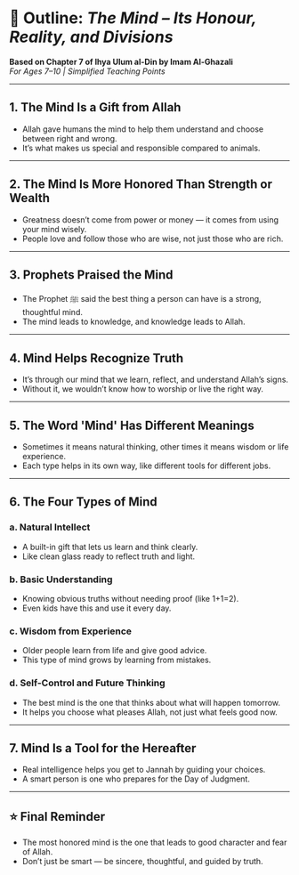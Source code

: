 # 📘 Outline: *The Mind – Its Honour, Reality, and Divisions*  
**Based on Chapter 7 of Ihya Ulum al-Din by Imam Al-Ghazali**  
*For Ages 7–10 | Simplified Teaching Points*

---

## 1. **The Mind Is a Gift from Allah**
- Allah gave humans the mind to help them understand and choose between right and wrong.
- It’s what makes us special and responsible compared to animals.

---

## 2. **The Mind Is More Honored Than Strength or Wealth**
- Greatness doesn’t come from power or money — it comes from using your mind wisely.
- People love and follow those who are wise, not just those who are rich.

---

## 3. **Prophets Praised the Mind**
- The Prophet ﷺ said the best thing a person can have is a strong, thoughtful mind.
- The mind leads to knowledge, and knowledge leads to Allah.

---

## 4. **Mind Helps Recognize Truth**
- It’s through our mind that we learn, reflect, and understand Allah’s signs.
- Without it, we wouldn’t know how to worship or live the right way.

---

## 5. **The Word 'Mind' Has Different Meanings**
- Sometimes it means natural thinking, other times it means wisdom or life experience.
- Each type helps in its own way, like different tools for different jobs.

---

## 6. **The Four Types of Mind**

### a. **Natural Intellect**
- A built-in gift that lets us learn and think clearly.
- Like clean glass ready to reflect truth and light.

### b. **Basic Understanding**
- Knowing obvious truths without needing proof (like 1+1=2).
- Even kids have this and use it every day.

### c. **Wisdom from Experience**
- Older people learn from life and give good advice.
- This type of mind grows by learning from mistakes.

### d. **Self-Control and Future Thinking**
- The best mind is the one that thinks about what will happen tomorrow.
- It helps you choose what pleases Allah, not just what feels good now.

---

## 7. **Mind Is a Tool for the Hereafter**
- Real intelligence helps you get to Jannah by guiding your choices.
- A smart person is one who prepares for the Day of Judgment.

---

## ⭐ Final Reminder
- The most honored mind is the one that leads to good character and fear of Allah.
- Don’t just be smart — be sincere, thoughtful, and guided by truth.